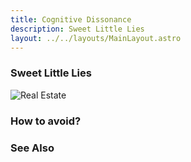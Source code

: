 ```yaml
---
title: Cognitive Dissonance
description: Sweet Little Lies
layout: ../../layouts/MainLayout.astro
---
```


### Sweet Little Lies

![Real Estate](/images/The_Fox_and_the_Grapes.jpeg)


### How to avoid?


### See Also


